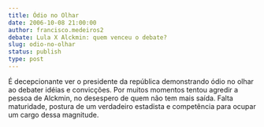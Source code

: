 ```yaml
---
title: Ódio no Olhar
date: 2006-10-08 21:00:00
author: francisco.medeiros2
debate: Lula X Alckmin: quem venceu o debate?
slug: odio-no-olhar
status: publish 
type: post
---
```


É decepcionante ver o presidente da república demonstrando ódio no olhar ao debater idéias e convicções. Por muitos momentos tentou agredir a pessoa de Alckmin, no desespero de quem não tem mais saída. Falta maturidade, postura de um verdadeiro estadista e competência para ocupar um cargo dessa magnitude.
